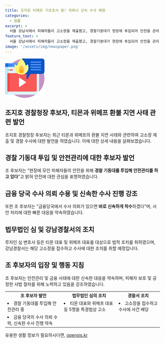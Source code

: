 ```yaml
---
title: 조지호 티메프 기초조사 중! 의뢰시 신속 수사 예정
categories:
  - 법률
excerpt: >
  서울 강남서에서 피해자들이 고소장을 제출했고, 경찰기동대가 현장에 투입되어 안전을 관리 중이라고 합니다. 조지호 경찰청장 후보자는 티몬·위메프 환불 지연 사태와 관련하여 신속한 수사를 약속했습니다. 또한, 변호사들은 티몬 대표와 위메프 대표를 특경법상 배임·횡령·사기 혐의로 고소하였고, 강남경찰서가 수사를 시작했습니다.
feature_text: >
  서울 강남서에서 피해자들이 고소장을 제출했고, 경찰기동대가 현장에 투입되어 안전을 관리 중이라고 합니다. 조지호 경찰청장 후보자는 티몬·위메프 환불 지연 사태와 관련하여 신속한 수사를 약속했습니다. 또한, 변호사들은 티몬 대표와 위메프 대표를 특경법상 배임·횡령·사기 혐의로 고소하였고, 강남경찰서가 수사를 시작했습니다.
image: '/assets/img/newspaper.png'
---
```


<p><img src="/assets/img/news.png" alt="rentncar 속보" /></p>

<h2>조지호 경찰청장 후보자, 티몬과 위메프 환불 지연 사태 관련 발언</h2>

<p data-ke-size="size16">조지호 경찰청장 후보자는 최근 티몬과 위메프의 환불 지연 사태와 관련하여 고소장 제출 및 경찰 수사에 대한 발언을 하였습니다. 이에 대한 상세 내용을 살펴보겠습니다.</p>

<h2>경찰 기동대 투입 및 안전관리에 대한 후보자 발언</h2>

<p data-ke-size="size16">조 후보자는 "현장에 모인 피해자들의 안전을 위해 <b>경찰 기동대를 투입해 안전관리를 하고 있다</b>"고 밝혀 안전에 대한 관심을 표명하였습니다.</p>

<h2>금융 당국 수사 의뢰 수용 및 신속한 수사 진행 강조</h2>

<p data-ke-size="size16">또한 조 후보자는 "금융당국에서 수사 의뢰가 있으면 <b>바로 신속하게 착수</b>하겠다"며, 사안 처리에 대한 빠른 대응을 약속하였습니다.</p>

<h2>법무법인 심 및 강남경찰서의 조치</h2>

<p data-ke-size="size16">루자인 심 변호사 등은 티몬 대표 및 위메프 대표를 대상으로 법적 조치를 취하였으며, 강남경찰서는 해당 고소장을 접수하고 수사에 대한 조치를 취할 예정입니다.</p>

<h2>조 후보자의 입장 및 행동 지침</h2>

<p data-ke-size="size16">조 후보자는 안전관리 및 금융 사태에 대한 신속한 대응을 약속하며, 피해자 보호 및 공정한 사법 절차를 위해 노력하고 있음을 강조하였습니다.</p>

<table>
    <tr>
        <td style="text-align: center; height: 17px;"><b>조 후보자 발언</b></td>
        <td style="text-align: center; height: 17px;"><b>법무법인 심의 조치</b></td>
        <td style="text-align: center; height: 17px;"><b>경찰서 조치</b></td>
    </tr>
    <tr>
        <td><li>경찰 기동대를 투입해 안전관리 중</li></td>
        <td><li>티몬 대표와 위메프 대표 등 5명을 특경법상 고소</li></td>
        <td><li>고소장을 접수하고 수사에 사건 배당</li></td>
    </tr>
    <tr>
        <td><li>금융 당국의 수사 의뢰 수락, 신속한 수사 진행 약속</li></td>
        <td></td>
        <td></td>
    </tr>
</table>
유용한 생활 정보가 필요하시다면, <a href="https://opensis.kr" rel="dofollow">opensis.kr</a>


